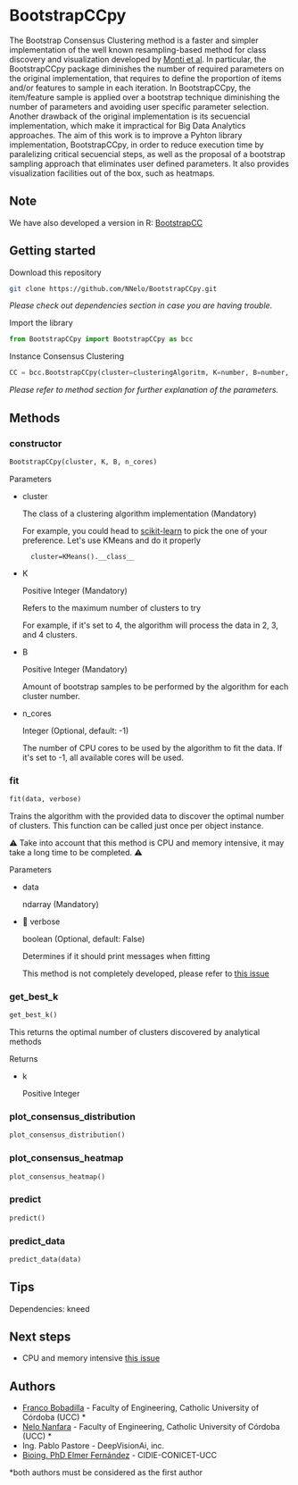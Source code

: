 # BootstrapCCpy

The Bootstrap Consensus Clustering method is a faster and simpler implementation of the well known resampling-based method for class discovery and visualization developed by [Monti et al](https://link.springer.com/content/pdf/10.1023/A:1023949509487.pdf). In particular, the BootstrapCCpy package diminishes the number of required parameters on the original implementation, that requires to define the proportion of items and/or features to sample in each iteration. In BootstrapCCpy, the item/feature sample is applied over a bootstrap technique diminishing the number of parameters and avoiding user specific parameter selection. Another drawback of the original implementation is its secuencial implementation, which make it impractical for Big Data Analytics approaches. The aim of this work is to improve a Pyhton library implementation, BootstrapCCpy, in order to reduce execution time  by paralelizing critical secuencial steps, as well as the proposal of a bootstrap sampling approach that eliminates user defined parameters. It also provides visualization facilities out of the box, such as heatmaps. 

## Note

We have also developed a version in R: [BootstrapCC](https://github.com/elmerfer/BootstrapCC)

## Getting started

Download this repository
```bash
git clone https://github.com/NNelo/BootstrapCCpy.git
```
_Please check out dependencies section in case you are having trouble._


Import the library
```python
from BootstrapCCpy import BootstrapCCpy as bcc
```

Instance Consensus Clustering
```python
CC = bcc.BootstrapCCpy(cluster=clusteringAlgoritm, K=number, B=number, n_cores=number)
```
_Please refer to method section for further explanation of the parameters._


## Methods

### constructor
```python
BootstrapCCpy(cluster, K, B, n_cores)
```
Parameters
- cluster

    The class of a clustering algorithm implementation (Mandatory)

    For example, you could head to [scikit-learn](https://scikit-learn.org/stable/modules/classes.html#module-sklearn.cluster) to pick the one of your preference. Let's use KMeans and do it properly

     	cluster=KMeans().__class__

- K

	Positive Integer (Mandatory)
	
	Refers to the maximum number of clusters to try

	For example, if it's set to 4, the algorithm will process the data in 2, 3, and 4 clusters. 

- B 

	Positive Integer (Mandatory)

	Amount of bootstrap samples to be performed by the algorithm for each cluster number.

- n_cores

	Integer (Optional, default: -1)

	The number of CPU cores to be used by the algorithm to fit the data. If it's set to -1, all available cores will be used.



### fit
```python
fit(data, verbose)
```

Trains the algorithm with the provided data to discover the optimal number of clusters. This function can be called just once per object instance.


:warning: Take into account that this method is CPU and memory intensive, it may take a long time to be completed. :warning:

Parameters
- data
	
	ndarray (Mandatory)

- :construction: verbose

	boolean (Optional, default: False)

	Determines if it should print messages when fitting

	This method is not completely developed, please refer to [this issue](../../issues/1)



### get_best_k
```python
get_best_k()
```

This returns the optimal number of clusters discovered by analytical methods

Returns

- k
	
	Positive Integer


### plot_consensus_distribution
```python
plot_consensus_distribution()
```

### plot_consensus_heatmap
```python
plot_consensus_heatmap()
```

### predict
```python
predict()
```

### predict_data
```python
predict_data(data)
```


## Tips

Dependencies: kneed


## Next steps

- CPU and memory intensive [this issue](../../issues/2)

## Authors

* [Franco Bobadilla](https://github.com/FrancoBobadilla) - Faculty of Engineering, Catholic University of Córdoba (UCC) *
* [Nelo Nanfara](https://github.com/NNelo/) - Faculty of Engineering, Catholic University of Córdoba (UCC) *
* Ing. Pablo Pastore - DeepVisionAi, inc.
* [Bioing. PhD Elmer Fernández](https://github.com/elmerfer) - CIDIE-CONICET-UCC

*both authors must be considered as the first author

